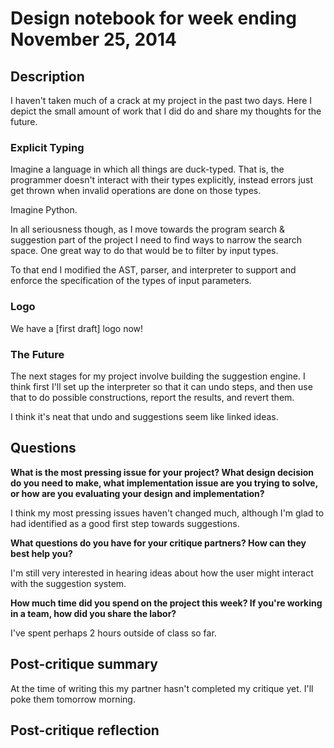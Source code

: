 # Design notebook for week ending November 25, 2014

## Description

I haven't taken much of a crack at my project in the past two days. Here I
depict the small amount of work that I did do and share my thoughts for the
future.

### Explicit Typing

Imagine a language in which all things are duck-typed. That is, the programmer
doesn't interact with their types explicitly, instead errors just get thrown
when invalid operations are done on those types.

Imagine Python.

In all seriousness though, as I move towards the program search & suggestion
part of the project I need to find ways to narrow the search space. One great
way to do that would be to filter by input types.

To that end I modified the AST, parser, and interpreter to support and enforce
the specification of the types of input parameters.

### Logo

We have a [first draft] logo now!

### The Future

The next stages for my project involve building the suggestion engine. I think
first I'll set up the interpreter so that it can undo steps, and then use that
to do possible constructions, report the results, and revert them.

I think it's neat that undo and suggestions seem like linked ideas.

## Questions

**What is the most pressing issue for your project? What design decision do
you need to make, what implementation issue are you trying to solve, or how
are you evaluating your design and implementation?**

I think my most pressing issues haven't changed much, although I'm glad to had
identified as a good first step towards suggestions.

**What questions do you have for your critique partners? How can they best help
you?**

I'm still very interested in hearing ideas about how the user might interact
with the suggestion system.

**How much time did you spend on the project this week? If you're working in a
team, how did you share the labor?**

I've spent perhaps 2 hours outside of class so far.

## Post-critique summary

At the time of writing this my partner hasn't completed my critique yet. I'll
poke them tomorrow morning.

## Post-critique reflection
